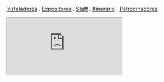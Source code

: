 [Instaladores](./instaladores.md) . [Expositores](./expositores) . [Staff](./staff.md) . [Itinerario](./itinerario.md) . [Patrocinadores](./patrocinadores.md)

<iframe src="https://docs.google.com/spreadsheets/d/e/2PACX-1vRdnzvM1tTT7xL0f5080lXSG-mBe-TH38FMy2_kpBMqmemF3Qb7wu8_-M1ZoTuCInXANuPBrG49YGb1/pubhtml?gid=904893745&amp;single=true&amp;widget=true&amp;headers=false"></iframe>

